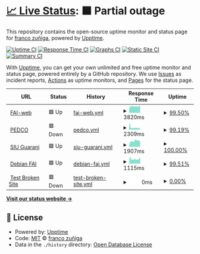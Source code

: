 # [📈 Live Status](https://demo.upptime.js.org): <!--live status--> **🟧 Partial outage**

This repository contains the open-source uptime monitor and status page for [franco zuñiga](francozuniga32.github.io), powered by [Upptime](https://github.com/upptime/upptime).

[![Uptime CI](https://github.com/francoZuniga32/pedco-status/workflows/Uptime%20CI/badge.svg)](https://github.com/francoZuniga32/pedco-status/actions?query=workflow%3A%22Uptime+CI%22)
[![Response Time CI](https://github.com/francoZuniga32/pedco-status/workflows/Response%20Time%20CI/badge.svg)](https://github.com/francoZuniga32/pedco-status/actions?query=workflow%3A%22Response+Time+CI%22)
[![Graphs CI](https://github.com/francoZuniga32/pedco-status/workflows/Graphs%20CI/badge.svg)](https://github.com/francoZuniga32/pedco-status/actions?query=workflow%3A%22Graphs+CI%22)
[![Static Site CI](https://github.com/francoZuniga32/pedco-status/workflows/Static%20Site%20CI/badge.svg)](https://github.com/francoZuniga32/pedco-status/actions?query=workflow%3A%22Static+Site+CI%22)
[![Summary CI](https://github.com/francoZuniga32/pedco-status/workflows/Summary%20CI/badge.svg)](https://github.com/francoZuniga32/pedco-status/actions?query=workflow%3A%22Summary+CI%22)

With [Upptime](https://upptime.js.org), you can get your own unlimited and free uptime monitor and status page, powered entirely by a GitHub repository. We use [Issues](https://github.com/francoZuniga32/pedco-status/issues) as incident reports, [Actions](https://github.com/francoZuniga32/pedco-status/actions) as uptime monitors, and [Pages](https://demo.upptime.js.org) for the status page.

<!--start: status pages-->
<!-- This summary is generated by Upptime (https://github.com/upptime/upptime) -->
<!-- Do not edit this manually, your changes will be overwritten -->
<!-- prettier-ignore -->
| URL | Status | History | Response Time | Uptime |
| --- | ------ | ------- | ------------- | ------ |
| <img alt="" src="https://icons.duckduckgo.com/ip3/faiweb.uncoma.edu.ar.ico" height="13"> [FAI-web](https://faiweb.uncoma.edu.ar/) | 🟩 Up | [fai-web.yml](https://github.com/francoZuniga32/pedco-status/commits/HEAD/history/fai-web.yml) | <details><summary><img alt="Response time graph" src="./graphs/fai-web/response-time-week.png" height="20"> 3820ms</summary><br><a href="https://francoZuniga32.github.io/pedco-status/history/fai-web"><img alt="Response time 4954" src="https://img.shields.io/endpoint?url=https%3A%2F%2Fraw.githubusercontent.com%2FfrancoZuniga32%2Fpedco-status%2FHEAD%2Fapi%2Ffai-web%2Fresponse-time.json"></a><br><a href="https://francoZuniga32.github.io/pedco-status/history/fai-web"><img alt="24-hour response time 3954" src="https://img.shields.io/endpoint?url=https%3A%2F%2Fraw.githubusercontent.com%2FfrancoZuniga32%2Fpedco-status%2FHEAD%2Fapi%2Ffai-web%2Fresponse-time-day.json"></a><br><a href="https://francoZuniga32.github.io/pedco-status/history/fai-web"><img alt="7-day response time 3820" src="https://img.shields.io/endpoint?url=https%3A%2F%2Fraw.githubusercontent.com%2FfrancoZuniga32%2Fpedco-status%2FHEAD%2Fapi%2Ffai-web%2Fresponse-time-week.json"></a><br><a href="https://francoZuniga32.github.io/pedco-status/history/fai-web"><img alt="30-day response time 4639" src="https://img.shields.io/endpoint?url=https%3A%2F%2Fraw.githubusercontent.com%2FfrancoZuniga32%2Fpedco-status%2FHEAD%2Fapi%2Ffai-web%2Fresponse-time-month.json"></a><br><a href="https://francoZuniga32.github.io/pedco-status/history/fai-web"><img alt="1-year response time 5044" src="https://img.shields.io/endpoint?url=https%3A%2F%2Fraw.githubusercontent.com%2FfrancoZuniga32%2Fpedco-status%2FHEAD%2Fapi%2Ffai-web%2Fresponse-time-year.json"></a></details> | <details><summary><a href="https://francoZuniga32.github.io/pedco-status/history/fai-web">99.50%</a></summary><a href="https://francoZuniga32.github.io/pedco-status/history/fai-web"><img alt="All-time uptime 96.17%" src="https://img.shields.io/endpoint?url=https%3A%2F%2Fraw.githubusercontent.com%2FfrancoZuniga32%2Fpedco-status%2FHEAD%2Fapi%2Ffai-web%2Fuptime.json"></a><br><a href="https://francoZuniga32.github.io/pedco-status/history/fai-web"><img alt="24-hour uptime 100.00%" src="https://img.shields.io/endpoint?url=https%3A%2F%2Fraw.githubusercontent.com%2FfrancoZuniga32%2Fpedco-status%2FHEAD%2Fapi%2Ffai-web%2Fuptime-day.json"></a><br><a href="https://francoZuniga32.github.io/pedco-status/history/fai-web"><img alt="7-day uptime 99.50%" src="https://img.shields.io/endpoint?url=https%3A%2F%2Fraw.githubusercontent.com%2FfrancoZuniga32%2Fpedco-status%2FHEAD%2Fapi%2Ffai-web%2Fuptime-week.json"></a><br><a href="https://francoZuniga32.github.io/pedco-status/history/fai-web"><img alt="30-day uptime 99.80%" src="https://img.shields.io/endpoint?url=https%3A%2F%2Fraw.githubusercontent.com%2FfrancoZuniga32%2Fpedco-status%2FHEAD%2Fapi%2Ffai-web%2Fuptime-month.json"></a><br><a href="https://francoZuniga32.github.io/pedco-status/history/fai-web"><img alt="1-year uptime 97.30%" src="https://img.shields.io/endpoint?url=https%3A%2F%2Fraw.githubusercontent.com%2FfrancoZuniga32%2Fpedco-status%2FHEAD%2Fapi%2Ffai-web%2Fuptime-year.json"></a></details>
| <img alt="" src="https://icons.duckduckgo.com/ip3/pedco.uncoma.edu.ar.ico" height="13"> [PEDCO](https://pedco.uncoma.edu.ar/) | 🟥 Down | [pedco.yml](https://github.com/francoZuniga32/pedco-status/commits/HEAD/history/pedco.yml) | <details><summary><img alt="Response time graph" src="./graphs/pedco/response-time-week.png" height="20"> 2309ms</summary><br><a href="https://francoZuniga32.github.io/pedco-status/history/pedco"><img alt="Response time 2468" src="https://img.shields.io/endpoint?url=https%3A%2F%2Fraw.githubusercontent.com%2FfrancoZuniga32%2Fpedco-status%2FHEAD%2Fapi%2Fpedco%2Fresponse-time.json"></a><br><a href="https://francoZuniga32.github.io/pedco-status/history/pedco"><img alt="24-hour response time 1590" src="https://img.shields.io/endpoint?url=https%3A%2F%2Fraw.githubusercontent.com%2FfrancoZuniga32%2Fpedco-status%2FHEAD%2Fapi%2Fpedco%2Fresponse-time-day.json"></a><br><a href="https://francoZuniga32.github.io/pedco-status/history/pedco"><img alt="7-day response time 2309" src="https://img.shields.io/endpoint?url=https%3A%2F%2Fraw.githubusercontent.com%2FfrancoZuniga32%2Fpedco-status%2FHEAD%2Fapi%2Fpedco%2Fresponse-time-week.json"></a><br><a href="https://francoZuniga32.github.io/pedco-status/history/pedco"><img alt="30-day response time 2834" src="https://img.shields.io/endpoint?url=https%3A%2F%2Fraw.githubusercontent.com%2FfrancoZuniga32%2Fpedco-status%2FHEAD%2Fapi%2Fpedco%2Fresponse-time-month.json"></a><br><a href="https://francoZuniga32.github.io/pedco-status/history/pedco"><img alt="1-year response time 2499" src="https://img.shields.io/endpoint?url=https%3A%2F%2Fraw.githubusercontent.com%2FfrancoZuniga32%2Fpedco-status%2FHEAD%2Fapi%2Fpedco%2Fresponse-time-year.json"></a></details> | <details><summary><a href="https://francoZuniga32.github.io/pedco-status/history/pedco">99.19%</a></summary><a href="https://francoZuniga32.github.io/pedco-status/history/pedco"><img alt="All-time uptime 98.39%" src="https://img.shields.io/endpoint?url=https%3A%2F%2Fraw.githubusercontent.com%2FfrancoZuniga32%2Fpedco-status%2FHEAD%2Fapi%2Fpedco%2Fuptime.json"></a><br><a href="https://francoZuniga32.github.io/pedco-status/history/pedco"><img alt="24-hour uptime 99.98%" src="https://img.shields.io/endpoint?url=https%3A%2F%2Fraw.githubusercontent.com%2FfrancoZuniga32%2Fpedco-status%2FHEAD%2Fapi%2Fpedco%2Fuptime-day.json"></a><br><a href="https://francoZuniga32.github.io/pedco-status/history/pedco"><img alt="7-day uptime 99.19%" src="https://img.shields.io/endpoint?url=https%3A%2F%2Fraw.githubusercontent.com%2FfrancoZuniga32%2Fpedco-status%2FHEAD%2Fapi%2Fpedco%2Fuptime-week.json"></a><br><a href="https://francoZuniga32.github.io/pedco-status/history/pedco"><img alt="30-day uptime 98.99%" src="https://img.shields.io/endpoint?url=https%3A%2F%2Fraw.githubusercontent.com%2FfrancoZuniga32%2Fpedco-status%2FHEAD%2Fapi%2Fpedco%2Fuptime-month.json"></a><br><a href="https://francoZuniga32.github.io/pedco-status/history/pedco"><img alt="1-year uptime 98.07%" src="https://img.shields.io/endpoint?url=https%3A%2F%2Fraw.githubusercontent.com%2FfrancoZuniga32%2Fpedco-status%2FHEAD%2Fapi%2Fpedco%2Fuptime-year.json"></a></details>
| <img alt="" src="https://icons.duckduckgo.com/ip3/siufai.uncoma.edu.ar.ico" height="13"> [SIU Guarani](https://siufai.uncoma.edu.ar/informatica) | 🟩 Up | [siu-guarani.yml](https://github.com/francoZuniga32/pedco-status/commits/HEAD/history/siu-guarani.yml) | <details><summary><img alt="Response time graph" src="./graphs/siu-guarani/response-time-week.png" height="20"> 1907ms</summary><br><a href="https://francoZuniga32.github.io/pedco-status/history/siu-guarani"><img alt="Response time 3149" src="https://img.shields.io/endpoint?url=https%3A%2F%2Fraw.githubusercontent.com%2FfrancoZuniga32%2Fpedco-status%2FHEAD%2Fapi%2Fsiu-guarani%2Fresponse-time.json"></a><br><a href="https://francoZuniga32.github.io/pedco-status/history/siu-guarani"><img alt="24-hour response time 1589" src="https://img.shields.io/endpoint?url=https%3A%2F%2Fraw.githubusercontent.com%2FfrancoZuniga32%2Fpedco-status%2FHEAD%2Fapi%2Fsiu-guarani%2Fresponse-time-day.json"></a><br><a href="https://francoZuniga32.github.io/pedco-status/history/siu-guarani"><img alt="7-day response time 1907" src="https://img.shields.io/endpoint?url=https%3A%2F%2Fraw.githubusercontent.com%2FfrancoZuniga32%2Fpedco-status%2FHEAD%2Fapi%2Fsiu-guarani%2Fresponse-time-week.json"></a><br><a href="https://francoZuniga32.github.io/pedco-status/history/siu-guarani"><img alt="30-day response time 3235" src="https://img.shields.io/endpoint?url=https%3A%2F%2Fraw.githubusercontent.com%2FfrancoZuniga32%2Fpedco-status%2FHEAD%2Fapi%2Fsiu-guarani%2Fresponse-time-month.json"></a><br><a href="https://francoZuniga32.github.io/pedco-status/history/siu-guarani"><img alt="1-year response time 3165" src="https://img.shields.io/endpoint?url=https%3A%2F%2Fraw.githubusercontent.com%2FfrancoZuniga32%2Fpedco-status%2FHEAD%2Fapi%2Fsiu-guarani%2Fresponse-time-year.json"></a></details> | <details><summary><a href="https://francoZuniga32.github.io/pedco-status/history/siu-guarani">100.00%</a></summary><a href="https://francoZuniga32.github.io/pedco-status/history/siu-guarani"><img alt="All-time uptime 97.90%" src="https://img.shields.io/endpoint?url=https%3A%2F%2Fraw.githubusercontent.com%2FfrancoZuniga32%2Fpedco-status%2FHEAD%2Fapi%2Fsiu-guarani%2Fuptime.json"></a><br><a href="https://francoZuniga32.github.io/pedco-status/history/siu-guarani"><img alt="24-hour uptime 100.00%" src="https://img.shields.io/endpoint?url=https%3A%2F%2Fraw.githubusercontent.com%2FfrancoZuniga32%2Fpedco-status%2FHEAD%2Fapi%2Fsiu-guarani%2Fuptime-day.json"></a><br><a href="https://francoZuniga32.github.io/pedco-status/history/siu-guarani"><img alt="7-day uptime 100.00%" src="https://img.shields.io/endpoint?url=https%3A%2F%2Fraw.githubusercontent.com%2FfrancoZuniga32%2Fpedco-status%2FHEAD%2Fapi%2Fsiu-guarani%2Fuptime-week.json"></a><br><a href="https://francoZuniga32.github.io/pedco-status/history/siu-guarani"><img alt="30-day uptime 99.75%" src="https://img.shields.io/endpoint?url=https%3A%2F%2Fraw.githubusercontent.com%2FfrancoZuniga32%2Fpedco-status%2FHEAD%2Fapi%2Fsiu-guarani%2Fuptime-month.json"></a><br><a href="https://francoZuniga32.github.io/pedco-status/history/siu-guarani"><img alt="1-year uptime 97.48%" src="https://img.shields.io/endpoint?url=https%3A%2F%2Fraw.githubusercontent.com%2FfrancoZuniga32%2Fpedco-status%2FHEAD%2Fapi%2Fsiu-guarani%2Fuptime-year.json"></a></details>
| <img alt="" src="https://icons.duckduckgo.com/ip3/debianfai.fi.uncoma.edu.ar.ico" height="13"> [Debian FAI](http://debianfai.fi.uncoma.edu.ar/) | 🟩 Up | [debian-fai.yml](https://github.com/francoZuniga32/pedco-status/commits/HEAD/history/debian-fai.yml) | <details><summary><img alt="Response time graph" src="./graphs/debian-fai/response-time-week.png" height="20"> 1115ms</summary><br><a href="https://francoZuniga32.github.io/pedco-status/history/debian-fai"><img alt="Response time 1301" src="https://img.shields.io/endpoint?url=https%3A%2F%2Fraw.githubusercontent.com%2FfrancoZuniga32%2Fpedco-status%2FHEAD%2Fapi%2Fdebian-fai%2Fresponse-time.json"></a><br><a href="https://francoZuniga32.github.io/pedco-status/history/debian-fai"><img alt="24-hour response time 1480" src="https://img.shields.io/endpoint?url=https%3A%2F%2Fraw.githubusercontent.com%2FfrancoZuniga32%2Fpedco-status%2FHEAD%2Fapi%2Fdebian-fai%2Fresponse-time-day.json"></a><br><a href="https://francoZuniga32.github.io/pedco-status/history/debian-fai"><img alt="7-day response time 1115" src="https://img.shields.io/endpoint?url=https%3A%2F%2Fraw.githubusercontent.com%2FfrancoZuniga32%2Fpedco-status%2FHEAD%2Fapi%2Fdebian-fai%2Fresponse-time-week.json"></a><br><a href="https://francoZuniga32.github.io/pedco-status/history/debian-fai"><img alt="30-day response time 1246" src="https://img.shields.io/endpoint?url=https%3A%2F%2Fraw.githubusercontent.com%2FfrancoZuniga32%2Fpedco-status%2FHEAD%2Fapi%2Fdebian-fai%2Fresponse-time-month.json"></a><br><a href="https://francoZuniga32.github.io/pedco-status/history/debian-fai"><img alt="1-year response time 1320" src="https://img.shields.io/endpoint?url=https%3A%2F%2Fraw.githubusercontent.com%2FfrancoZuniga32%2Fpedco-status%2FHEAD%2Fapi%2Fdebian-fai%2Fresponse-time-year.json"></a></details> | <details><summary><a href="https://francoZuniga32.github.io/pedco-status/history/debian-fai">99.51%</a></summary><a href="https://francoZuniga32.github.io/pedco-status/history/debian-fai"><img alt="All-time uptime 89.01%" src="https://img.shields.io/endpoint?url=https%3A%2F%2Fraw.githubusercontent.com%2FfrancoZuniga32%2Fpedco-status%2FHEAD%2Fapi%2Fdebian-fai%2Fuptime.json"></a><br><a href="https://francoZuniga32.github.io/pedco-status/history/debian-fai"><img alt="24-hour uptime 100.00%" src="https://img.shields.io/endpoint?url=https%3A%2F%2Fraw.githubusercontent.com%2FfrancoZuniga32%2Fpedco-status%2FHEAD%2Fapi%2Fdebian-fai%2Fuptime-day.json"></a><br><a href="https://francoZuniga32.github.io/pedco-status/history/debian-fai"><img alt="7-day uptime 99.51%" src="https://img.shields.io/endpoint?url=https%3A%2F%2Fraw.githubusercontent.com%2FfrancoZuniga32%2Fpedco-status%2FHEAD%2Fapi%2Fdebian-fai%2Fuptime-week.json"></a><br><a href="https://francoZuniga32.github.io/pedco-status/history/debian-fai"><img alt="30-day uptime 99.80%" src="https://img.shields.io/endpoint?url=https%3A%2F%2Fraw.githubusercontent.com%2FfrancoZuniga32%2Fpedco-status%2FHEAD%2Fapi%2Fdebian-fai%2Fuptime-month.json"></a><br><a href="https://francoZuniga32.github.io/pedco-status/history/debian-fai"><img alt="1-year uptime 88.39%" src="https://img.shields.io/endpoint?url=https%3A%2F%2Fraw.githubusercontent.com%2FfrancoZuniga32%2Fpedco-status%2FHEAD%2Fapi%2Fdebian-fai%2Fuptime-year.json"></a></details>
| <img alt="" src="https://icons.duckduckgo.com/ip3/thissitedoesnotexist.koj.co.ico" height="13"> [Test Broken Site](https://thissitedoesnotexist.koj.co) | 🟥 Down | [test-broken-site.yml](https://github.com/francoZuniga32/pedco-status/commits/HEAD/history/test-broken-site.yml) | <details><summary><img alt="Response time graph" src="./graphs/test-broken-site/response-time-week.png" height="20"> 0ms</summary><br><a href="https://francoZuniga32.github.io/pedco-status/history/test-broken-site"><img alt="Response time 0" src="https://img.shields.io/endpoint?url=https%3A%2F%2Fraw.githubusercontent.com%2FfrancoZuniga32%2Fpedco-status%2FHEAD%2Fapi%2Ftest-broken-site%2Fresponse-time.json"></a><br><a href="https://francoZuniga32.github.io/pedco-status/history/test-broken-site"><img alt="24-hour response time 0" src="https://img.shields.io/endpoint?url=https%3A%2F%2Fraw.githubusercontent.com%2FfrancoZuniga32%2Fpedco-status%2FHEAD%2Fapi%2Ftest-broken-site%2Fresponse-time-day.json"></a><br><a href="https://francoZuniga32.github.io/pedco-status/history/test-broken-site"><img alt="7-day response time 0" src="https://img.shields.io/endpoint?url=https%3A%2F%2Fraw.githubusercontent.com%2FfrancoZuniga32%2Fpedco-status%2FHEAD%2Fapi%2Ftest-broken-site%2Fresponse-time-week.json"></a><br><a href="https://francoZuniga32.github.io/pedco-status/history/test-broken-site"><img alt="30-day response time 0" src="https://img.shields.io/endpoint?url=https%3A%2F%2Fraw.githubusercontent.com%2FfrancoZuniga32%2Fpedco-status%2FHEAD%2Fapi%2Ftest-broken-site%2Fresponse-time-month.json"></a><br><a href="https://francoZuniga32.github.io/pedco-status/history/test-broken-site"><img alt="1-year response time 0" src="https://img.shields.io/endpoint?url=https%3A%2F%2Fraw.githubusercontent.com%2FfrancoZuniga32%2Fpedco-status%2FHEAD%2Fapi%2Ftest-broken-site%2Fresponse-time-year.json"></a></details> | <details><summary><a href="https://francoZuniga32.github.io/pedco-status/history/test-broken-site">0.00%</a></summary><a href="https://francoZuniga32.github.io/pedco-status/history/test-broken-site"><img alt="All-time uptime 0.00%" src="https://img.shields.io/endpoint?url=https%3A%2F%2Fraw.githubusercontent.com%2FfrancoZuniga32%2Fpedco-status%2FHEAD%2Fapi%2Ftest-broken-site%2Fuptime.json"></a><br><a href="https://francoZuniga32.github.io/pedco-status/history/test-broken-site"><img alt="24-hour uptime 0.00%" src="https://img.shields.io/endpoint?url=https%3A%2F%2Fraw.githubusercontent.com%2FfrancoZuniga32%2Fpedco-status%2FHEAD%2Fapi%2Ftest-broken-site%2Fuptime-day.json"></a><br><a href="https://francoZuniga32.github.io/pedco-status/history/test-broken-site"><img alt="7-day uptime 0.00%" src="https://img.shields.io/endpoint?url=https%3A%2F%2Fraw.githubusercontent.com%2FfrancoZuniga32%2Fpedco-status%2FHEAD%2Fapi%2Ftest-broken-site%2Fuptime-week.json"></a><br><a href="https://francoZuniga32.github.io/pedco-status/history/test-broken-site"><img alt="30-day uptime 0.00%" src="https://img.shields.io/endpoint?url=https%3A%2F%2Fraw.githubusercontent.com%2FfrancoZuniga32%2Fpedco-status%2FHEAD%2Fapi%2Ftest-broken-site%2Fuptime-month.json"></a><br><a href="https://francoZuniga32.github.io/pedco-status/history/test-broken-site"><img alt="1-year uptime 0.00%" src="https://img.shields.io/endpoint?url=https%3A%2F%2Fraw.githubusercontent.com%2FfrancoZuniga32%2Fpedco-status%2FHEAD%2Fapi%2Ftest-broken-site%2Fuptime-year.json"></a></details>

<!--end: status pages-->

[**Visit our status website →**](https://demo.upptime.js.org)

## 📄 License

- Powered by: [Upptime](https://github.com/upptime/upptime)
- Code: [MIT](./LICENSE) © [franco zuñiga](francozuniga32.github.io)
- Data in the `./history` directory: [Open Database License](https://opendatacommons.org/licenses/odbl/1-0/)
